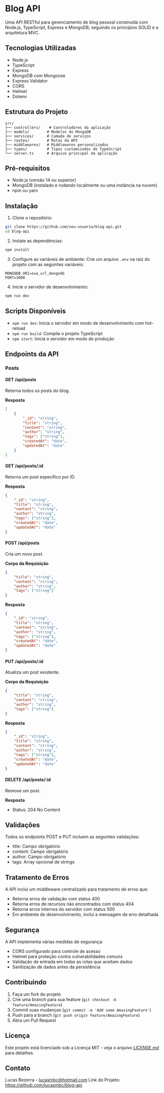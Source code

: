 # Blog API

Uma API RESTful para gerenciamento de blog pessoal construída com Node.js, TypeScript, Express e MongoDB, seguindo os princípios SOLID e a arquitetura MVC.

## Tecnologias Utilizadas

-   Node.js
-   TypeScript
-   Express
-   MongoDB com Mongoose
-   Express Validator
-   CORS
-   Helmet
-   Dotenv

## Estrutura do Projeto

```
src/
├── controllers/    # Controladores da aplicação
├── models/        # Modelos do MongoDB
├── services/      # Camada de serviços
├── routes/        # Rotas da API
├── middlewares/   # Middlewares personalizados
├── types/         # Tipos customizados do TypeScript
└── server.ts      # Arquivo principal da aplicação
```

## Pré-requisitos

-   Node.js (versão 14 ou superior)
-   MongoDB (instalado e rodando localmente ou uma instância na nuvem)
-   npm ou yarn

## Instalação

1. Clone o repositório:

```bash
git clone https://github.com/seu-usuario/blog-api.git
cd blog-api
```

2. Instale as dependências:

```bash
npm install
```

3. Configure as variáveis de ambiente:
   Crie um arquivo `.env` na raiz do projeto com as seguintes variáveis:

```
MONGODB_URI=sua_url_mongodb
PORT=3000
```

4. Inicie o servidor de desenvolvimento:

```bash
npm run dev
```

## Scripts Disponíveis

-   `npm run dev`: Inicia o servidor em modo de desenvolvimento com hot-reload
-   `npm run build`: Compila o projeto TypeScript
-   `npm start`: Inicia o servidor em modo de produção

## Endpoints da API

### Posts

#### GET /api/posts

Retorna todos os posts do blog.

**Resposta**

```json
[
    {
        "_id": "string",
        "title": "string",
        "content": "string",
        "author": "string",
        "tags": ["string"],
        "createdAt": "date",
        "updatedAt": "date"
    }
]
```

#### GET /api/posts/:id

Retorna um post específico por ID.

**Resposta**

```json
{
    "_id": "string",
    "title": "string",
    "content": "string",
    "author": "string",
    "tags": ["string"],
    "createdAt": "date",
    "updatedAt": "date"
}
```

#### POST /api/posts

Cria um novo post.

**Corpo da Requisição**

```json
{
    "title": "string",
    "content": "string",
    "author": "string",
    "tags": ["string"]
}
```

**Resposta**

```json
{
    "_id": "string",
    "title": "string",
    "content": "string",
    "author": "string",
    "tags": ["string"],
    "createdAt": "date",
    "updatedAt": "date"
}
```

#### PUT /api/posts/:id

Atualiza um post existente.

**Corpo da Requisição**

```json
{
    "title": "string",
    "content": "string",
    "author": "string",
    "tags": ["string"]
}
```

**Resposta**

```json
{
    "_id": "string",
    "title": "string",
    "content": "string",
    "author": "string",
    "tags": ["string"],
    "createdAt": "date",
    "updatedAt": "date"
}
```

#### DELETE /api/posts/:id

Remove um post.

**Resposta**

-   Status: 204 No Content

## Validações

Todos os endpoints POST e PUT incluem as seguintes validações:

-   title: Campo obrigatório
-   content: Campo obrigatório
-   author: Campo obrigatório
-   tags: Array opcional de strings

## Tratamento de Erros

A API inclui um middleware centralizado para tratamento de erros que:

-   Retorna erros de validação com status 400
-   Retorna erros de recursos não encontrados com status 404
-   Retorna erros internos do servidor com status 500
-   Em ambiente de desenvolvimento, inclui a mensagem de erro detalhada

## Segurança

A API implementa várias medidas de segurança:

-   CORS configurado para controle de acesso
-   Helmet para proteção contra vulnerabilidades comuns
-   Validação de entrada em todas as rotas que aceitam dados
-   Sanitização de dados antes da persistência

## Contribuindo

1. Faça um fork do projeto
2. Crie uma branch para sua feature (`git checkout -b feature/AmazingFeature`)
3. Commit suas mudanças (`git commit -m 'Add some AmazingFeature'`)
4. Push para a branch (`git push origin feature/AmazingFeature`)
5. Abra um Pull Request

## Licença

Este projeto está licenciado sob a Licença MIT - veja o arquivo [LICENSE.md](LICENSE) para detalhes.

## Contato

Lucas Bezerra - lucasmbc@hotmail.com
Link do Projeto: https://github.com/lucasmbc/blog-api
